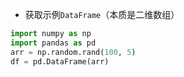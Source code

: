 - 获取示例`DataFrame`（本质是二维数组）
```python
import numpy as np
import pandas as pd
arr = np.random.rand(100, 5)
df = pd.DataFrame(arr)
```